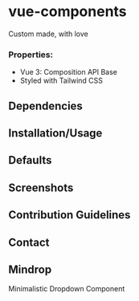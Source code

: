 # vue-components
 Custom made, with love

### Properties:
- Vue 3: Composition API Base
- Styled with Tailwind CSS 


## Dependencies
## Installation/Usage
## Defaults
## Screenshots
## Contribution Guidelines
## Contact

## Mindrop

Minimalistic Dropdown Component